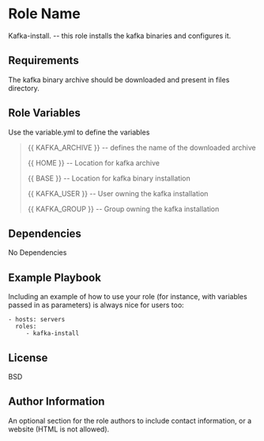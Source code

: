 Role Name
=========

Kafka-install.  -- this role installs the kafka binaries and configures it.

Requirements
------------

The kafka binary archive should be downloaded and present in files directory.

Role Variables
--------------

Use the variable.yml to define the variables


>{{ KAFKA_ARCHIVE }} -- defines the name of the downloaded archive
>
>{{ HOME }}          -- Location for kafka archive
>
>{{ BASE }}          -- Location for kafka binary installation
>
>{{ KAFKA_USER }}    -- User owning the kafka installation
>
>{{ KAFKA_GROUP }}   -- Group owning the kafka installation


Dependencies
------------

No Dependencies

Example Playbook
----------------

Including an example of how to use your role (for instance, with variables passed in as parameters) is always nice for users too:

    - hosts: servers
      roles:
         - kafka-install

License
-------

BSD

Author Information
------------------

An optional section for the role authors to include contact information, or a website (HTML is not allowed).
